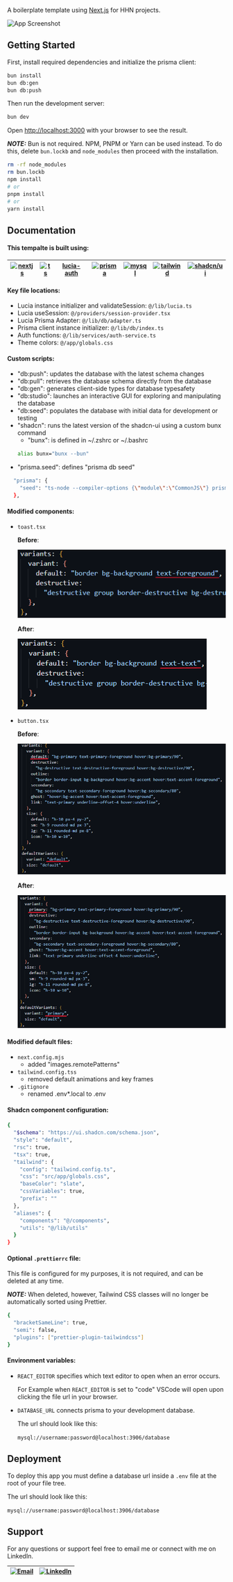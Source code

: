 A boilerplate template using [Next.js](https://nextjs.org/) for HHN projects.

![App Screenshot](https://www.famlam.ca/logo/full/logo-full-white-s.png)

## Getting Started

First, install required dependencies and initialize the prisma client:

```bash
bun install
bun db:gen
bun db:push
```

Then run the development server:

```bash
bun dev
```

Open [http://localhost:3000](http://localhost:3000) with your browser to see the result.

**_NOTE:_** Bun is not required. NPM, PNPM or Yarn can be used instead. To do this, delete `bun.lockb` and `node_modules` then proceed with the installation.

```bash
rm -rf node_modules
rm bun.lockb
npm install
# or
pnpm install
# or
yarn install
```

## Documentation

#### This tempalte is built using:

| [![nextjs](https://skillicons.dev/icons?i=nextjs)](https://nextjs.org) | [![ts](https://skillicons.dev/icons?i=ts)](https://www.typescriptlang.org) | [lucia-auth](https://lucia-auth.com) | [![prisma](https://skillicons.dev/icons?i=prisma)](https://prisma.io) | [![mysql](https://skillicons.dev/icons?i=mysql)](https://www.mysql.com) | [![tailwind](https://skillicons.dev/icons?i=tailwind)](https://tailwindcss.com) | [![shadcn/ui](https://ui.shadcn.com/favicon.ico)](https://ui.shadcn.com) |
| ---------------------------------------------------------------------- | -------------------------------------------------------------------------- | ------------------------------------ | --------------------------------------------------------------------- | ----------------------------------------------------------------------- | ------------------------------------------------------------------------------- | ------------------------------------------------------------------------ |

#### Key file locations:

- Lucia instance initializer and validateSession: `@/lib/lucia.ts`
- Lucia useSession: `@/providers/session-provider.tsx`
- Lucia Prisma Adapter: `@/lib/db/adapter.ts`
- Prisma client instance initializer: `@/lib/db/index.ts`
- Auth functions: `@/lib/services/auth-service.ts`
- Theme colors: `@/app/globals.css`

#### Custom scripts:

- "db:push": updates the database with the latest schema changes
- "db:pull": retrieves the database schema directly from the database
- "db:gen": generates client-side types for database typesafety
- "db:studio": launches an interactive GUI for exploring and manipulating the database
- "db:seed": populates the database with initial data for development or testing
- "shadcn": runs the latest version of the shadcn-ui using a custom bunx command
  - "bunx": is defined in ~/.zshrc or ~/.bashrc
  ```bash
  alias bunx="bunx --bun"
  ```
- "prisma.seed": defines "prisma db seed"

```bash
  "prisma": {
    "seed": "ts-node --compiler-options {\"module\":\"CommonJS\"} prisma/seed.ts"
  },
```

#### Modified components:

- `toast.tsx`

  **Before**:

  ![before](/public/toast-before.png)

  **After**:

  ![after](/public/toast-after.png)

- `button.tsx`

  **Before**:

  ![before](/public/button-before.png)

  **After**:

  ![after](/public/button-after.png)

#### Modified default files:

- `next.config.mjs`
  - added "images.remotePatterns"
- `tailwind.config.tss`
  - removed default animations and key frames
- `.gitignore`
  - renamed .env\*.local to .env

#### Shadcn component configuration:

```bash
{
  "$schema": "https://ui.shadcn.com/schema.json",
  "style": "default",
  "rsc": true,
  "tsx": true,
  "tailwind": {
    "config": "tailwind.config.ts",
    "css": "src/app/globals.css",
    "baseColor": "slate",
    "cssVariables": true,
    "prefix": ""
  },
  "aliases": {
    "components": "@/components",
    "utils": "@/lib/utils"
  }
}
```

#### Optional `.prettierrc` file:

This file is configured for my purposes, it is not required, and can be deleted at any time.

**_NOTE:_** When deleted, however, Tailwind CSS classes will no longer be automatically sorted using Prettier.

```bash
{
  "bracketSameLine": true,
  "semi": false,
  "plugins": ["prettier-plugin-tailwindcss"]
}
```

#### Environment variables:

- `REACT_EDITOR` specifies which text editor to open when an error occurs.

  For Example when `REACT_EDITOR` is set to "code" VSCode will open upon clicking the file url in your browser.

- `DATABASE_URL` connects prisma to your development database.

  The url should look like this:

  `mysql://username:password@localhost:3906/database`

## Deployment

To deploy this app you must define a database url inside a `.env` file at the root of your file tree.

The url should look like this:

`mysql://username:password@localhost:3906/database`

## Support

For any questions or support feel free to email me or connect with me on LinkedIn.

| [![Email](https://skillicons.dev/icons?i=gmail)](mailto:lasse@famlam.ca) | [![LinkedIn](https://skillicons.dev/icons?i=linkedin)](https://www.linkedin.com/in/lasse-lammers-90a050234) |
| ------------------------------------------------------------------------ | ----------------------------------------------------------------------------------------------------------- |
